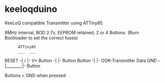 # keeloqduino
KeeLoQ compatible Transmitter using ATTiny85


8MHz internal, BOD 2.7v, EEPROM retained, 2 or 4 Buttons. (Burn Bootloader to set the correct fuses)

          ATTiny85
          ___  ___
RESET   -|   \/   |-   V+
Button  -|        |-   Button
Button  -|        |-   OOK-Transmitter Data
GND     -|________|-   Button

Buttons = GND when pressed

